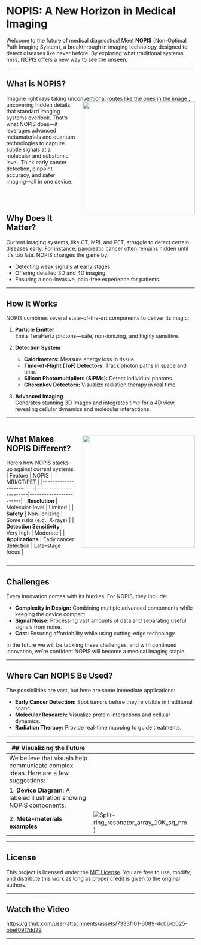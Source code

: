 # **NOPIS: A New Horizon in Medical Imaging**

Welcome to the future of medical diagnostics! Meet **NOPIS** (Non-Optimal Path Imaging System), a breakthrough in imaging technology designed to detect diseases like never before. By exploring what traditional systems miss, NOPIS offers a new way to see the unseen.

---

## **What is NOPIS?**

Imagine light rays taking unconventional routes like the ones in the image <img align="right" width="300" height="auto" style="margin-left: 20px; margin-bottom: 10px;" src="https://github.com/user-attachments/assets/c747571c-319c-421c-aaa0-54d589091be1">, uncovering hidden details that standard imaging systems overlook. That’s what NOPIS does—it leverages advanced metamaterials and quantum technologies to capture subtle signals at a molecular and subatomic level. Think early cancer detection, pinpoint accuracy, and safer imaging—all in one device.

<br><br>
## **Why Does It Matter?**

Current imaging systems, like CT, MRI, and PET, struggle to detect certain diseases early. For instance, pancreatic cancer often remains hidden until it's too late. NOPIS changes the game by:
- Detecting weak signals at early stages.
- Offering detailed 3D and 4D imaging.
- Ensuring a non-invasive, pain-free experience for patients.

---

## **How It Works**

NOPIS combines several state-of-the-art components to deliver its magic:
1. **Particle Emitter**  
   Emits TeraHertz photons—safe, non-ionizing, and highly sensitive.

2. **Detection System**  
   - **Calorimeters:** Measure energy loss in tissue.  
   - **Time-of-Flight (ToF) Detectors:** Track photon paths in space and time.  
   - **Silicon Photomultipliers (SiPMs):** Detect individual photons.  
   - **Cherenkov Detectors:** Visualize radiation therapy in real time.  

3. **Advanced Imaging**  
   Generates stunning 3D images and integrates time for a 4D view, revealing cellular dynamics and molecular interactions.

---

<div style="display: flex; align-items: center; justify-content: space-between;">

<div style="flex: 1;">
  
## **What Makes NOPIS Different?**

Here’s how NOPIS stacks up against current systems:  
| Feature                 | NOPIS                  | MRI/CT/PET             |
|-------------------------|------------------------|------------------------|
| **Resolution**          | Molecular-level        | Limited               |
| **Safety**              | Non-ionizing           | Some risks (e.g., X-rays) |
| **Detection Sensitivity** | Very high             | Moderate               |
| **Applications**        | Early cancer detection | Late-stage focus       |

</div>

<div style="flex: 1; padding-left: 20px; text-align: right;">
  <img align="right "src="https://github.com/user-attachments/assets/89bb78c8-d663-4616-84a7-c03121ede60b" width="300">
</div>

</div>


---

## **Challenges**

Every innovation comes with its hurdles. For NOPIS, they include:  
- **Complexity in Design:** Combining multiple advanced components while keeping the device compact.  
- **Signal Noise:** Processing vast amounts of data and separating useful signals from noise.  
- **Cost:** Ensuring affordability while using cutting-edge technology.

In the future we will be tackling these challenges, and with continued innovation, we’re confident NOPIS will become a medical imaging staple.

---

## **Where Can NOPIS Be Used?**

The possibilities are vast, but here are some immediate applications:  
- **Early Cancer Detection:** Spot tumors before they’re visible in traditional scans.  
- **Molecular Research:** Visualize protein interactions and cellular dynamics.  
- **Radiation Therapy:** Provide real-time mapping to guide treatments.

---

| ## **Visualizing the Future**                                                             |                                      |
|-------------------------------------------------------------------------------------------|--------------------------------------|
| We believe that visuals help communicate complex ideas. Here are a few suggestions:       |                                      |
| 1. **Device Diagram**: A labeled illustration showing NOPIS components.                   |                                      |
| 2. **Meta-materials examples**                                                            |![Split-ring_resonator_array_10K_sq_nm](https://github.com/user-attachments/assets/9fb640c9-6cee-490d-b62e-b2773ad04061))|

---

## **License**

This project is licensed under the [MIT License](https://opensource.org/licenses/MIT). You are free to use, modify, and distribute this work as long as proper credit is given to the original authors.

---

## **Watch the Video**

https://github.com/user-attachments/assets/7333f161-6089-4c06-b025-bbef09f7dd29

---


